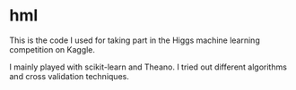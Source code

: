 hml
===

This is the code I used for taking part in the Higgs machine learning competition on Kaggle.

I mainly played with scikit-learn and Theano. I tried out different algorithms and cross validation techniques.
